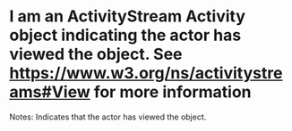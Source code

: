 I am an ActivityStream Activity object indicating the actor has viewed the object. See https://www.w3.org/ns/activitystreams#View for more information
==========
 Notes: 
              Indicates that the actor has viewed the object.
             

